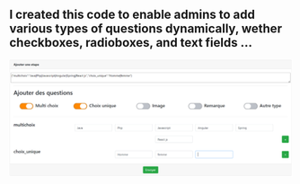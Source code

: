 ## I created this code to enable admins to add various types of questions dynamically, wether checkboxes, radioboxes, and text fields ... 
![Tux, the Linux mascot](/images/Screenshot.png)
